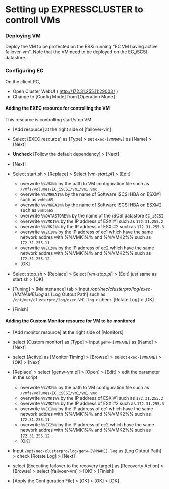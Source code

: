 # Setting up EXPRESSCLUSTER to controll VMs

### Deploying VM

Deploy the VM to be protected on the ESXi running "EC VM having active failover-vm".
Note that the VM need to be deployed on the EC_iSCSI datastore.

### Configuring EC

On the client PC,

- Open Cluster WebUI ( http://172.31.255.11:29003/ )
- Change to [Config Mode] from [Operation Mode]

#### Adding the EXEC resource for controlling the VM

This resource is controlling start/stop VM

- [Add resource] at the right side of [failover-vm]
- Select [EXEC resource] as [Type] > set `exec-[VMNAME]` as [Name] > [Next]
- **Uncheck** [Follow the default dependency] > [Next]

- [Next]
- Select start.sh > [Replace] > Select [*vm-start.pl*] > [Edit]

	- overwrite `%%VMX%%`       by the path to VM configuration file such as `/vmfs/volumes/EC_iSCSI/vm1/vm1.vmx`
	- overwrite `%%VMHBA1%%`    by the name of Software iSCSI HBA on ESXi#1 such as `vmhba65`
	- overwrite `%%VMHBA2%%`    by the name of Software iSCSI HBA on ESXi#2 such as `vmhba65`
	- overwrite `%%DATASTORE%%` by the name of the iSCSI datastore `EC_iSCSI`
	- overwrite `%%VMK1%%`      by the IP address of ESXi#1 such as `172.31.255.2`
	- overwrite `%%VMK2%%`      by the IP address of ESXi#2 such as `172.31.255.3`
	- overwrite `%%EC1%%`       by the IP address of ec1 which have the same network addres with %%VMK1%% and %%VMK2%% such as `172.31.255.11`
	- overwrite `%%EC2%%`       by the IP address of ec2 which have the same network addres with %%VMK1%% and %%VMK2%% such as `172.31.255.12`
	- [OK]

- Select stop.sh > [Replace] > Select [*vm-stop.pl*] > [Edit] just same as start.sh > [OK]
- [Tuning] > [Maintenance] tab > input */opt/nec/clusterpro/log/exec-[VMNAME].log* as [Log Output Path] such as `/opt/nec/clusterpro/log/exec-VM1.log` > check [Rotate Log] > [OK]
- [Finish]

#### Adding the Custom Monitor resource for VM to be monitored

- [Add monitor resource] at the right side of [Monitors]
- select [Custom monitor] as [Type] > input `genw-[VMNAME]` as [Name] > [Next]

- select [Active] as [Monitor Timing] > [Browse] > select `exec-[VMNAME]` > [OK] > [Next]
- [Replace] > select [genw-vm.pl] > [Open] > [Edit] > edit the parameter in the script

	- overwrite `%%VMX%%`       by the path to VM configuration file such as `/vmfs/volumes/EC_iSCSI/vm1/vm1.vmx`
	- overwrite `%%VMK1%%`      by the IP address of ESXi#1 such as `172.31.255.2`
	- overwrite `%%VMK2%%`      by the IP address of ESXi#2 such as `172.31.255.3`
	- overwrite `%%EC1%%`       by the IP address of ec1 which have the same network addres with %%VMK1%% and %%VMK2%% such as `172.31.255.11`
	- overwrite `%%EC2%%`       by the IP address of ec2 which have the same network addres with %%VMK1%% and %%VMK2%% such as `172.31.255.12`
	- [OK]

- Input `/opt/nec/clusterpro/log/genw-[VMNAME].log` as [Log Output Path] > check [Rotate Log] > [Next]
- select [Executing failover to the recovery target] as [Recoverty Action] > [Browse] >  select [failvoer-vm] > [OK] > [Finish]

- [Apply the Configuration File] > [OK] > [OK] > [OK]
